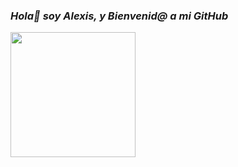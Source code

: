 ### ***Hola👋 soy Alexis, y Bienvenid@ a mi GitHub***
<img src="https://i.giphy.com/media/v1.Y2lkPTc5MGI3NjExajJpazh3c3M4YnN0c3NnbnZxYW9jOHhub3ZrdGpiMWJsb2cxdnY5eCZlcD12MV9pbnRlcm5hbF9naWZfYnlfaWQmY3Q9cw/3ohhwMDyS6rv3sB8yI/giphy.gif" width="200"/> 

